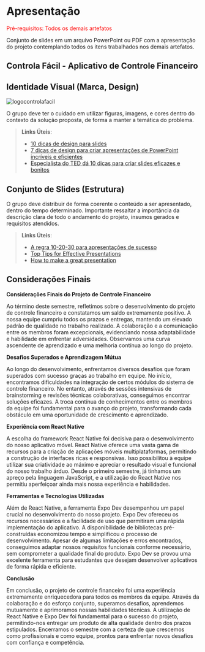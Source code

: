 # Apresentação

<span style="color:red">Pré-requisitos: Todos os demais artefatos</span>

Conjunto de slides em um arquivo PowerPoint ou PDF com a apresentação do projeto contemplando todos os itens trabalhados nos demais artefatos.

## Controla Fácil - Aplicativo de Controle Financeiro


## Identidade Visual (Marca, Design)
![logocontrolafacil](https://github.com/ICEI-PUC-Minas-PMV-ADS/pmv-ads-2024-1-e3-proj-mov-t3-pmv-ads-2023-1-e3-proj-mov-t3-controla/assets/127629619/31b0b01f-c4ce-4f27-a787-84158237e843)

O grupo deve ter o cuidado em utilizar figuras, imagens, e cores dentro do contexto da solução proposta, de forma a manter a temática do problema.

> **Links Úteis**:
> - [10 dicas de design para slides](https://rockcontent.com/blog/design-para-slides/)
> - [7 dicas de design para criar apresentações de PowerPoint incríveis e eficientes](https://www.shutterstock.com/pt/blog/7-dicas-de-design-para-criar-apresentacoes-de-powerpoint-incriveis-e-eficientes)
> - [Especialista do TED dá 10 dicas para criar slides eficazes e bonitos](https://soap.com.br/blog/especialista-do-ted-da-10-dicas-para-criar-slides-eficazes-e-bonitos)

## Conjunto de Slides (Estrutura)

O grupo deve distribuir de forma coerente o conteúdo a ser apresentado, dentro do tempo determinado. Importante ressaltar a importância da descrição clara de todo o andamento do projeto, insumos gerados e requisitos atendidos.
 
> **Links Úteis**:
> - [A regra 10-20-30 para apresentações de sucesso](https://revistapegn.globo.com/Noticias/noticia/2014/07/regra-10-20-30-para-apresentacoes-de-sucesso.html)
> - [Top Tips for Effective Presentations](https://www.skillsyouneed.com/present/presentation-tips.html)
> - [How to make a great presentation](https://www.ted.com/playlists/574/how_to_make_a_great_presentation)
>

## Considerações Finais

**Considerações Finais do Projeto de Controle Financeiro**

Ao término deste semestre, refletimos sobre o desenvolvimento do projeto de controle financeiro e constatamos um saldo extremamente positivo. A nossa equipe cumpriu todos os prazos e entregas, mantendo um elevado padrão de qualidade no trabalho realizado. A colaboração e a comunicação entre os membros foram excepcionais, evidenciando nossa adaptabilidade e habilidade em enfrentar adversidades. Observamos uma curva ascendente de aprendizado e uma melhoria contínua ao longo do projeto.

**Desafios Superados e Aprendizagem Mútua**

Ao longo do desenvolvimento, enfrentamos diversos desafios que foram superados com sucesso graças ao trabalho em equipe. No início, encontramos dificuldades na integração de certos módulos do sistema de controle financeiro. No entanto, através de sessões intensivas de brainstorming e revisões técnicas colaborativas, conseguimos encontrar soluções eficazes. A troca contínua de conhecimentos entre os membros da equipe foi fundamental para o avanço do projeto, transformando cada obstáculo em uma oportunidade de crescimento e aprendizado.

**Experiência com React Native**

A escolha do framework React Native foi decisiva para o desenvolvimento do nosso aplicativo móvel. React Native oferece uma vasta gama de recursos para a criação de aplicações móveis multiplataformas, permitindo a construção de interfaces ricas e responsivas. Isso possibilitou à equipe utilizar sua criatividade ao máximo e apreciar o resultado visual e funcional do nosso trabalho árduo. Desde o primeiro semestre, já tínhamos um apreço pela linguagem JavaScript, e a utilização do React Native nos permitiu aperfeiçoar ainda mais nossa experiência e habilidades.

**Ferramentas e Tecnologias Utilizadas**

Além de React Native, a ferramenta Expo Dev desempenhou um papel crucial no desenvolvimento do nosso projeto. Expo Dev ofereceu os recursos necessários e a facilidade de uso que permitiram uma rápida implementação do aplicativo. A disponibilidade de bibliotecas pré-construídas economizou tempo e simplificou o processo de desenvolvimento. Apesar de algumas limitações e erros encontrados, conseguimos adaptar nossos requisitos funcionais conforme necessário, sem comprometer a qualidade final do produto. Expo Dev se provou uma excelente ferramenta para estudantes que desejam desenvolver aplicativos de forma rápida e eficiente.

**Conclusão**

Em conclusão, o projeto de controle financeiro foi uma experiência extremamente enriquecedora para todos os membros da equipe. Através da colaboração e do esforço conjunto, superamos desafios, aprendemos mutuamente e aprimoramos nossas habilidades técnicas. A utilização de React Native e Expo Dev foi fundamental para o sucesso do projeto, permitindo-nos entregar um produto de alta qualidade dentro dos prazos estipulados. Encerramos o semestre com a certeza de que crescemos como profissionais e como equipe, prontos para enfrentar novos desafios com confiança e competência.
